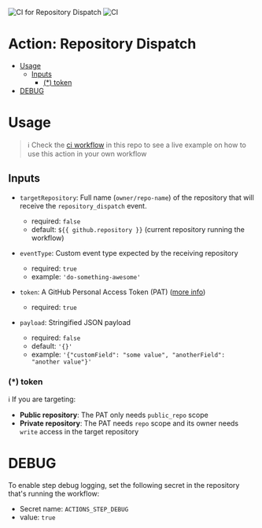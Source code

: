 ![CI for Repository Dispatch](https://github.com/iniva/action-repository-dispatch/workflows/CI%20for%20Repository%20Dispatch/badge.svg)
![CI](https://github.com/iniva/action-repository-dispatch/workflows/CI/badge.svg)

# Action: Repository Dispatch <!-- omit in toc -->

- [Usage](#usage)
  - [Inputs](#inputs)
    - [(*) token](#-token)
- [DEBUG](#debug)

# Usage
> :information_source: Check the [ci workflow](.github/workflows/ci.yml) in this repo to see a live example on how to use this action in your own workflow

## Inputs
- `targetRepository`: Full name (`owner/repo-name`) of the repository that will receive the `repository_dispatch` event.
  - required: `false`
  - default: `${{ github.repository }}` (current repository running the workflow)

- `eventType`: Custom event type expected by the receiving repository
  - required: `true`
  - example: `'do-something-awesome'`

- `token`: A GitHub Personal Access Token (PAT) ([more info](#-token))
  - required: `true`

- `payload`: Stringified JSON payload
    - required: `false`
    - default: `'{}'`
    - example: `'{"customField": "some value", "anotherField": "another value"}'`

 ### (*) token
 :information_source: If you are targeting:
  - **Public repository**: The PAT only needs `public_repo` scope
  - **Private repository**: The PAT needs `repo` scope and its owner needs `write` access in the target repository

# DEBUG
To enable step debug logging, set the following secret in the repository that's running the workflow:
- Secret name: `ACTIONS_STEP_DEBUG`
- value: `true`
